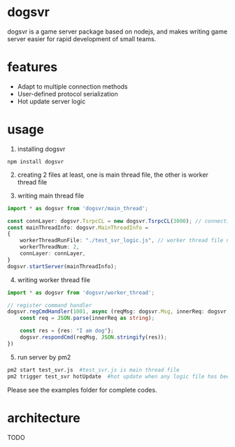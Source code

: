 # dogsvr
dogsvr is a game server package based on nodejs, and makes writing game server easier for rapid development of small teams.

# features
- Adapt to multiple connection methods
- User-defined protocol serialization
- Hot update server logic

# usage
1. installing dogsvr
```
npm install dogsvr
```
2. creating 2 files at least, one is main thread file, the other is worker thread file

3. writing main thread file
```ts
import * as dogsvr from 'dogsvr/main_thread';

const connLayer: dogsvr.TsrpcCL = new dogsvr.TsrpcCL(3000); // connection layer using tsrpc
const mainThreadInfo: dogsvr.MainThreadInfo =
{
    workerThreadRunFile: "./test_svr_logic.js", // worker thread file name
    workerThreadNum: 2,
    connLayer: connLayer,
}
dogsvr.startServer(mainThreadInfo);
```
4. writing worker thread file
```ts
import * as dogsvr from 'dogsvr/worker_thread';

// register command handler
dogsvr.regCmdHandler(1001, async (reqMsg: dogsvr.Msg, innerReq: dogsvr.MsgBodyType) => {
    const req = JSON.parse(innerReq as string);

    const res = {res: "I am dog"};
    dogsvr.respondCmd(reqMsg, JSON.stringify(res));
})
```
5. run server by pm2
```sh
pm2 start test_svr.js  #test_svr.js is main thread file
pm2 trigger test_svr hotUpdate  #hot update when any logic file has been changed
```
Please see the examples folder for complete codes.

# architecture
TODO
